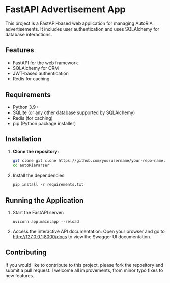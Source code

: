 # FastAPI Advertisement App

This project is a FastAPI-based web application for managing AutoRIA advertisements. It includes user authentication and uses SQLAlchemy for database interactions.

## Features

- FastAPI for the web framework
- SQLAlchemy for ORM
- JWT-based authentication
- Redis for caching

## Requirements

- Python 3.9+
- SQLite (or any other database supported by SQLAlchemy)
- Redis (for caching)
- pip (Python package installer)

## Installation

1. **Clone the repository:**

   ```sh
   git clone git clone https://github.com/yourusername/your-repo-name.git
   cd autoRiaParser
   ```
2. Install the dependencies:
   ```
   pip install -r requirements.txt
   ```
## Running the Application

1. Start the FastAPI server:
    ```
    uvicorn app.main:app --reload
    ```
2. Access the interactive API documentation:
   Open your browser and go to http://127.0.0.1:8000/docs to view the Swagger UI documentation.

## Contributing
If you would like to contribute to this project, please fork the repository and submit a pull request. 
I welcome all improvements, from minor typo fixes to new features.
